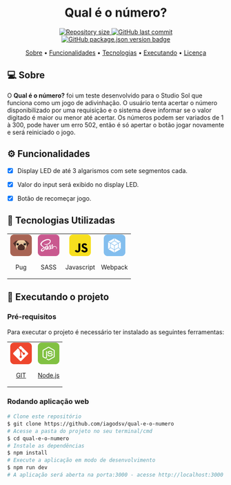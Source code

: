 
<!-- Logo -->
<p align="center">
  <h1  align="center" alt="Qual é o número?" title="Qual é o número?">Qual é o número?</h1>
</p>

<!-- Badges -->
<p align="center">
  <a href="https://iagodsv.github.io/qual-e-o-numero/dist/" target="_blank">
  <img alt="Repository size" src="https://img.shields.io/github/repo-size/iagodsv/qual-e-o-numero?color=F4516D">
  <img alt="GitHub last commit" src="https://img.shields.io/github/last-commit/iagodsv/qual-e-o-numero?color=F4516D">
  <img alt="GitHub package.json version badge" src="https://img.shields.io/github/downloads/iagodsv/qual-e-o-numero/total?color=F4516D">
</p>

<!-- Indice-->
<p align="center">
 <a href="#computer-sobre">Sobre</a> •
 <a href="#gear-funcionalidades">Funcionalidades</a> •
 <a href="#wrench-tecnologias-utilizadas">Tecnologias</a> •
 <a href="#rocket-executando-o-projeto">Executando</a> •
 <a href="#memo-licença">Licença</a>
</p>

## :computer: Sobre

O **Qual é o número?** foi um teste desenvolvido para o Studio Sol que funciona como um jogo de adivinhação. O usuário tenta acertar o número disponibilizado por uma requisição e o sistema deve informar se o valor digitado é maior ou menor até acertar. Os números podem ser variados de 1 à 300, pode haver um erro 502, então é só apertar o botão jogar novamente e será reiniciado o jogo.

## :gear: Funcionalidades

- [x] Display LED de até 3 algarismos com sete segmentos cada.
- [x]  Valor do input será exibido no display LED. 
- [x] Botão de recomeçar jogo.
  

## :wrench: Tecnologias Utilizadas

<table>
  <tbody>
    <tr>
      <td align="center">
        <img src="https://raw.githubusercontent.com/iagodsv/technologies-icons/master/pug.png" width='50' alt="Pug">
        <p>Pug</p>
      </td>
      <td align="center">
        <img src="https://raw.githubusercontent.com/iagodsv/technologies-icons/master/sass.png" width='50' alt="SASS">
        <p>SASS</p>
      </td>
      <td align="center">
        <img src="https://raw.githubusercontent.com/iagodsv/technologies-icons/master/javascript.png" width='50' alt="Javascript">
        <p>Javascript</p>
      </td>
      <td align="center">
        <img src="https://raw.githubusercontent.com/iagodsv/technologies-icons/master/webpack.png" width='50' alt="Webpack">
        <p>Webpack</p>
      </td>
    </tr>
  </tbody>
</table>


## :rocket: Executando o projeto

### Pré-requisitos

Para executar o projeto é necessário ter instalado as seguintes ferramentas:

<table>
  <tbody>
    <tr>
      <td align="center">
        <a href='https://git-scm.com/downloads' target='_blank'>
          <img src="https://raw.githubusercontent.com/iagodsv/technologies-icons/master/git.png" width='50' alt="React">
          <p>GIT</p>
        </a>
      </td>
      <td>
        <a href='https://git-scm.com/downloads' target='_blank'>
          <img src="https://raw.githubusercontent.com/iagodsv/technologies-icons/master/node.png" width='50' alt="React">
          <p>Node.js</p>
        </a>
      </td>
    </tr>
  </tbody>
</table>

### Rodando aplicação web

```bash
# Clone este repositório
$ git clone https://github.com/iagodsv/qual-e-o-numero
# Acesse a pasta do projeto no seu terminal/cmd
$ cd qual-e-o-numero
# Instale as dependências
$ npm install
# Execute a aplicação em modo de desenvolvimento
$ npm run dev
# A aplicação será aberta na porta:3000 - acesse http://localhost:3000
```
